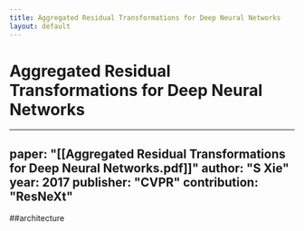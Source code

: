 ```yaml
---
title: Aggregated Residual Transformations for Deep Neural Networks
layout: default
---
```


# Aggregated Residual Transformations for Deep Neural Networks

---
paper: "[[Aggregated Residual Transformations for Deep Neural Networks.pdf]]"
author: "S Xie"
year: 2017
publisher: "CVPR"
contribution: "ResNeXt"
---
##architecture 